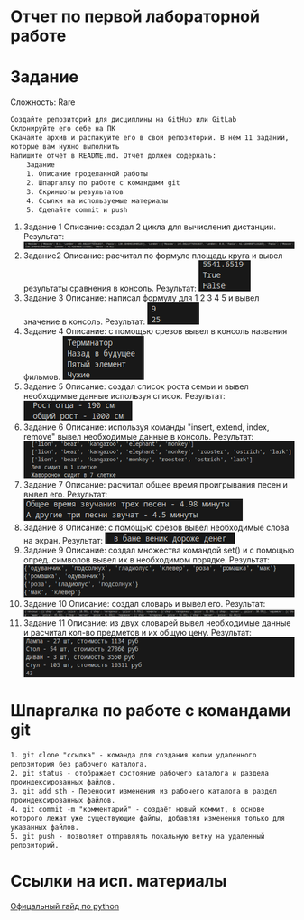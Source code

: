 # Отчет по первой лабораторной работе
# Задание

Сложность:
    Rare

    Создайте репозиторий для дисциплины на GitHub или GitLab
    Склонируйте его себе на ПК
    Скачайте архив и распакуйте его в свой репозиторий. В нём 11 заданий, которые вам нужно выполнить
    Напишите отчёт в README.md. Отчёт должен содержать:
        Задание
        1. Описание проделанной работы
        2. Шпаргалку по работе с командами git
        3. Скриншоты результатов
        4. Ссылки на используемые материалы
        5. Сделайте commit и push
1. Задание 1
    Описание: создал 2 цикла для вычисления дистанции.
     Результат:
    ![Alt text](image.png)
2. Задание2 
    Описание: расчитал по формуле площадь круга и вывел результаты сравнения в консоль.
    Результат:
    ![Alt text](image-1.png)
3. Задание 3
    Описание: написал формулу для 1 2 3 4 5 и вывел значение в консоль.
    Результат:
    ![Alt text](image-2.png)
4. Задание 4
    Описание: с помощью срезов вывел в консоль названия фильмов.
    ![Alt text](image-3.png)
5. Задание 5
    Описание: создал список роста семьи и вывел необходимые данные используя список.
    Результат:
    ![Alt text](image-5.png)
6. Задание 6
    Описание: используя команды "insert, extend, index, remove" вывел необходимые данные в консоль.
    Результат:
    ![Alt text](image-6.png)
7. Задание 7
    Описание: расчитал общее время проигрывания песен и вывел его.
    Результат:
    ![Alt text](image-7.png)
8. Задание 8
    Описание: с помощью срезов вывел необходимые слова на экран.
    Результат:
    ![Alt text](image-8.png)
9. Задание 9
    Описание: создал множества командой set() и с помощью опред. символов вывел их в необходимом порядке.
    Результат:
    ![Alt text](image-9.png)
10. Задание 10
    Описание: создал словарь и вывел его.
    Результат:
    ![Alt text](image-11.png)
11. Задание 11
    Описание: из двух словарей вывел необходимые данные и расчитал кол-во предметов и их общую цену. 
    Результат:
    ![Alt text](image-10.png)
# Шпаргалка по работе с командами git
    1. git clone "ссылка" - команда для создания копии удаленного репозитория без рабочего каталога.
    2. git status - отображает состояние рабочего каталога и раздела проиндексированных файлов.
    3. git add sth - Переносит изменения из рабочего каталога в раздел проиндексированных файлов.
    4. git commit -m "комментарий" - создаёт новый коммит, в основе которого лежат уже существующие файлы, добавляя изменения только для указанных файлов.
    5. git push - позволяет отправлять локальную ветку на удаленный репозиторий.
# Ссылки на исп. материалы
[Офицальный гайд по python](https://docs.python.org/3/tutorial/)
